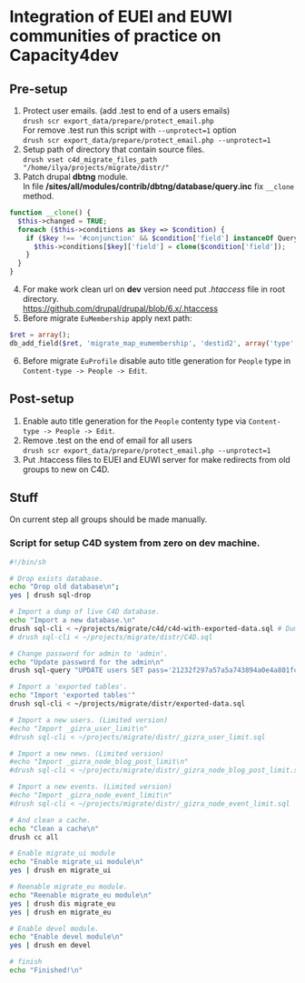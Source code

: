 # Integration of EUEI and EUWI communities of practice on Capacity4dev

## Pre-setup
1. Protect user emails. (add .test to end of a users emails)  
`drush scr export_data/prepare/protect_email.php`  
For remove .test run this script with `--unprotect=1` option  
`drush scr export_data/prepare/protect_email.php --unprotect=1`
2. Setup path of directory that contain source files.  
`drush vset c4d_migrate_files_path "/home/ilya/projects/migrate/distr/"`
3. Patch drupal __dbtng__ module.  
In file __/sites/all/modules/contrib/dbtng/database/query.inc__ fix `__clone` method.  
```php
function __clone() {
  $this->changed = TRUE;
  foreach ($this->conditions as $key => $condition) {
    if ($key !== '#conjunction' && $condition['field'] instanceOf QueryConditionInterface) {
      $this->conditions[$key]['field'] = clone($condition['field']);
    }
  }
}
```
4. For make work clean url on __dev__ version need put _.htaccess_ file in root directory.  
https://github.com/drupal/drupal/blob/6.x/.htaccess
5. Before migrate `EuMembership` apply next path:  
```php
$ret = array();
db_add_field($ret, 'migrate_map_eumembership', 'destid2', array('type' => 'int', 'length' => 11));
```
6. Before migrate `EuProfile` disable auto title generation for `People` type in `Content-type -> People -> Edit`.

## Post-setup
1. Enable auto title generation for the `People` contenty type via `Content-type -> People -> Edit`.
2. Remove .test on the end of email for all users  
`drush scr export_data/prepare/protect_email.php --unprotect=1`
3. Put .htaccess files to EUEI and EUWI server for make redirects from old groups to new on C4D.

## Stuff

On current step all groups should be made manually.

### Script for setup C4D system from zero on dev machine. 
```bash
#!/bin/sh

# Drop exists database.
echo "Drop old database\n";
yes | drush sql-drop

# Import a dump of live C4D database.
echo "Import a new database.\n"
drush sql-cli < ~/projects/migrate/c4d/c4d-with-exported-data.sql # Dump without groups
# drush sql-cli < ~/projects/migrate/distr/C4D.sql

# Change password for admin to 'admin'.
echo "Update password for the admin\n"
drush sql-query "UPDATE users SET pass='21232f297a57a5a743894a0e4a801fc3' WHERE uid='1'"

# Import a 'exported tables'.
echo "Import 'exported tables'"
drush sql-cli < ~/projects/migrate/distr/exported-data.sql

# Import a new users. (Limited version)
#echo "Import _gizra_user_limit\n"
#drush sql-cli < ~/projects/migrate/distr/_gizra_user_limit.sql

# Import a new news. (Limited version)
#echo "Import _gizra_node_blog_post_limit\n"
#drush sql-cli < ~/projects/migrate/distr/_gizra_node_blog_post_limit.sql

# Import a new events. (Limited version)
#echo "Import _gizra_node_event_limit\n"
#drush sql-cli < ~/projects/migrate/distr/_gizra_node_event_limit.sql

# And clean a cache.
echo "Clean a cache\n"
drush cc all

# Enable migrate_ui module
echo "Enable migrate_ui module\n"
yes | drush en migrate_ui

# Reenable migrate_eu module.
echo "Reenable migrate_eu module\n"
yes | drush dis migrate_eu 
yes | drush en migrate_eu

# Enable devel module.
echo "Enable devel module\n"
yes | drush en devel

# finish
echo "Finished!\n"
```
